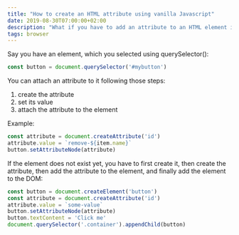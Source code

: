 ```yaml
---
title: "How to create an HTML attribute using vanilla Javascript"
date: 2019-08-30T07:00:00+02:00
description: "What if you have to add an attribute to an HTML element in the DOM, using vanilla JavaScript?"
tags: browser
---
```


Say you have an element, which you selected using querySelector():

```js
const button = document.querySelector('#mybutton')
```

You can attach an attribute to it following those steps:

1. create the attribute
2. set its value
3. attach the attribute to the element

Example:

```js
const attribute = document.createAttribute('id')
attribute.value = `remove-${item.name}`
button.setAttributeNode(attribute)
```

If the element does not exist yet, you have to first create it, then create the attribute, then add the attribute to the element, and finally add the element to the DOM:

```js
const button = document.createElement('button')
const attribute = document.createAttribute('id')
attribute.value = `some-value`
button.setAttributeNode(attribute)
button.textContent = 'Click me'
document.querySelector('.container').appendChild(button)
```
